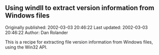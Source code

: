 ## Using windll to extract version information from Windows files

Originally published: 2002-03-03 20:46:22
Last updated: 2002-03-03 20:46:22
Author: Dan Rolander

This is a recipe for extracting file version information from Windows files, using the Win32 API.